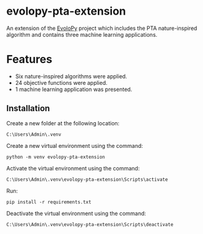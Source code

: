 # evolopy-pta-extension
An extension of the [EvoloPy](https://github.com/7ossam81/EvoloPy) project which includes the PTA nature-inspired algorithm and contains three machine learning applications.

# Features

- Six nature-inspired algorithms were applied.
- 24 objective functions were applied.
- 1 machine learning application was presented.

## Installation

Create a new folder at the following location:

    C:\Users\Admin\.venv

Create a new virtual environment using the command:

    python -m venv evolopy-pta-extension

Activate the virtual environment using the command:

    C:\Users\Admin\.venv\evolopy-pta-extension\Scripts\activate

Run:

    pip install -r requirements.txt

Deactivate the virtual environment using the command:

    C:\Users\Admin\.venv\evolopy-pta-extension\Scripts\deactivate
